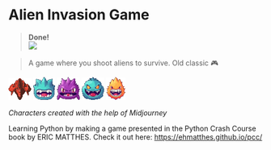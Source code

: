 # Alien Invasion Game

> **Done!**
> <br/>
> ![](https://geps.dev/progress/100)

> A game where you shoot aliens to survive. Old classic 🎮

![Alien Invasion Ship](images/ship.gif) ![Alien One](images/alien_1.gif) ![Alien Two](images/alien_2.gif) ![Alien Three](images/alien_3.gif) ![Alien Four](images/alien_4.gif)

_Characters created with the help of Midjourney_

Learning Python by making a game presented in the Python Crash Course book by ERIC MATTHES. Check it out here:
https://ehmatthes.github.io/pcc/
